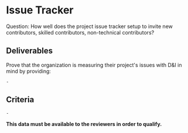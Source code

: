 # Issue Tracker

Question: How well does the project issue tracker setup to invite new contributors, skilled contributors, non-technical contributors?

## Deliverables

Prove that the organization is measuring their project's issues with D&I in mind by providing:

    -

## Criteria

    -

**This data must be available to the reviewers in order to qualify.**
